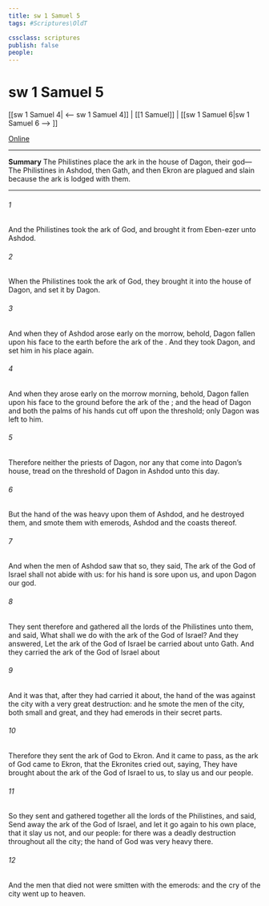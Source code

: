 ```yaml
---
title: sw 1 Samuel 5
tags: #Scriptures\OldT

cssclass: scriptures
publish: false
people:
---
```


# sw 1 Samuel 5
[[sw 1 Samuel 4| <-- sw 1 Samuel 4]] | [[1 Samuel]] | [[sw 1 Samuel 6|sw 1 Samuel 6 --> ]]

[Online](https://churchofjesuschrist.org/study/scriptures/ot/1-sam/5?lang=eng)

---
__Summary__
The Philistines place the ark in the house of Dagon, their god—The Philistines in Ashdod, then Gath, and then Ekron are plagued and slain because the ark is lodged with them.

---
###### 1 
And the Philistines took the ark of God, and brought it from Eben-ezer unto Ashdod.

###### 2 
When the Philistines took the ark of God, they brought it into the house of Dagon, and set it by Dagon.

###### 3 
And when they of Ashdod arose early on the morrow, behold, Dagon  fallen upon his face to the earth before the ark of the . And they took Dagon, and set him in his place again.

###### 4 
And when they arose early on the morrow morning, behold, Dagon  fallen upon his face to the ground before the ark of the ; and the head of Dagon and both the palms of his hands  cut off upon the threshold; only  Dagon was left to him.

###### 5 
Therefore neither the priests of Dagon, nor any that come into Dagon’s house, tread on the threshold of Dagon in Ashdod unto this day.

###### 6 
But the hand of the  was heavy upon them of Ashdod, and he destroyed them, and smote them with emerods,  Ashdod and the coasts thereof.

###### 7 
And when the men of Ashdod saw that  so, they said, The ark of the God of Israel shall not abide with us: for his hand is sore upon us, and upon Dagon our god.

###### 8 
They sent therefore and gathered all the lords of the Philistines unto them, and said, What shall we do with the ark of the God of Israel? And they answered, Let the ark of the God of Israel be carried about unto Gath. And they carried the ark of the God of Israel about 

###### 9 
And it was  that, after they had carried it about, the hand of the  was against the city with a very great destruction: and he smote the men of the city, both small and great, and they had emerods in their secret parts.

###### 10 
Therefore they sent the ark of God to Ekron. And it came to pass, as the ark of God came to Ekron, that the Ekronites cried out, saying, They have brought about the ark of the God of Israel to us, to slay us and our people.

###### 11 
So they sent and gathered together all the lords of the Philistines, and said, Send away the ark of the God of Israel, and let it go again to his own place, that it slay us not, and our people: for there was a deadly destruction throughout all the city; the hand of God was very heavy there.

###### 12 
And the men that died not were smitten with the emerods: and the cry of the city went up to heaven.

